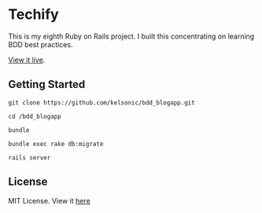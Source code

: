 # Techify

This is my eighth Ruby on Rails project. I built this concentrating on learning BDD best practices.

[View it live](http://techify.herokuapp.com/).

## Getting Started

```
git clone https://github.com/kelsonic/bdd_blogapp.git

cd /bdd_blogapp

bundle

bundle exec rake db:migrate

rails server
```

## License

MIT License. View it [here](https://github.com/kelsonic/bdd_blogapp/blob/master/README.md)